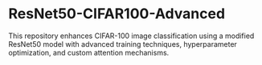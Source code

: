 # ResNet50-CIFAR100-Advanced
This repository enhances CIFAR-100 image classification using a modified ResNet50 model with advanced training techniques, hyperparameter optimization, and custom attention mechanisms.
